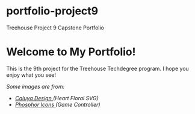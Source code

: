 # portfolio-project9
 Treehouse Project 9 Capstone Portfolio

 <h1>Welcome to My Portfolio!</h1>
 <p>This is the 9th project for the Treehouse Techdegree program. I hope you enjoy what you see! </p>

 <p><i> Some images are from: 
        <ul>
            <li><a href="https://caluyadesign.com/">Caluya Design </a> (Heart Floral SVG)</li>
            <li><a href="https://phosphoricons.com/">Phosphor Icons </a> (Game Controller)</li>
        </ul>
 </i></p>
